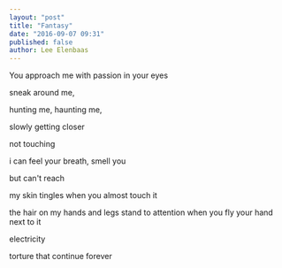 ```yaml
---
layout: "post"
title: "Fantasy"
date: "2016-09-07 09:31"
published: false
author: Lee Elenbaas
---
```

You approach me with passion in your eyes

sneak around me,

hunting me, haunting me,

slowly getting closer

not touching

i can feel your breath, smell you

but can't reach

my skin tingles when you almost touch it

the hair on my hands and legs stand to attention when you fly your hand next to it

electricity

torture that continue forever
